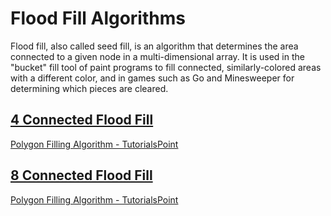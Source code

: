 # Flood Fill Algorithms

Flood fill, also called seed fill, is an algorithm that determines the area connected to a given node in a multi-dimensional array. It is used in the "bucket" fill tool of paint programs to fill connected, similarly-colored areas with a different color, and in games such as Go and Minesweeper for determining which pieces are cleared.

## [4 Connected Flood Fill](./4%20Connect%20Flood%20Fill.c)

[Polygon Filling Algorithm - TutorialsPoint](https://www.tutorialspoint.com/computer_graphics/polygon_filling_algorithm.htm)

## [8 Connected Flood Fill](./8%20Connect%20Flood%20Fill.c)

[Polygon Filling Algorithm - TutorialsPoint](https://www.tutorialspoint.com/computer_graphics/polygon_filling_algorithm.htm)
